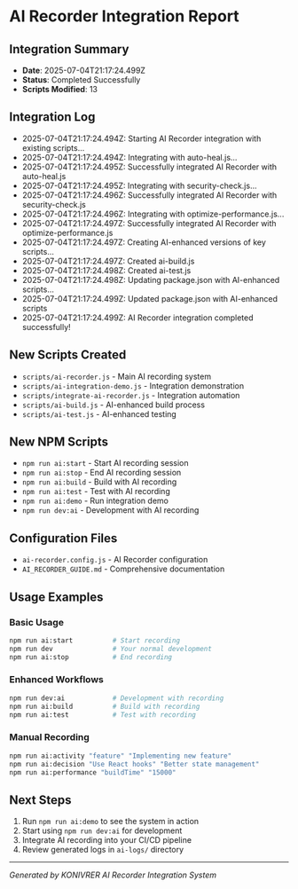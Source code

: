 # AI Recorder Integration Report

## Integration Summary
- **Date**: 2025-07-04T21:17:24.499Z
- **Status**: Completed Successfully
- **Scripts Modified**: 13

## Integration Log
- 2025-07-04T21:17:24.494Z: Starting AI Recorder integration with existing scripts...
- 2025-07-04T21:17:24.494Z: Integrating with auto-heal.js...
- 2025-07-04T21:17:24.495Z: Successfully integrated AI Recorder with auto-heal.js
- 2025-07-04T21:17:24.495Z: Integrating with security-check.js...
- 2025-07-04T21:17:24.496Z: Successfully integrated AI Recorder with security-check.js
- 2025-07-04T21:17:24.496Z: Integrating with optimize-performance.js...
- 2025-07-04T21:17:24.497Z: Successfully integrated AI Recorder with optimize-performance.js
- 2025-07-04T21:17:24.497Z: Creating AI-enhanced versions of key scripts...
- 2025-07-04T21:17:24.497Z: Created ai-build.js
- 2025-07-04T21:17:24.498Z: Created ai-test.js
- 2025-07-04T21:17:24.498Z: Updating package.json with AI-enhanced scripts...
- 2025-07-04T21:17:24.499Z: Updated package.json with AI-enhanced scripts
- 2025-07-04T21:17:24.499Z: AI Recorder integration completed successfully!

## New Scripts Created
- `scripts/ai-recorder.js` - Main AI recording system
- `scripts/ai-integration-demo.js` - Integration demonstration
- `scripts/integrate-ai-recorder.js` - Integration automation
- `scripts/ai-build.js` - AI-enhanced build process
- `scripts/ai-test.js` - AI-enhanced testing

## New NPM Scripts
- `npm run ai:start` - Start AI recording session
- `npm run ai:stop` - End AI recording session
- `npm run ai:build` - Build with AI recording
- `npm run ai:test` - Test with AI recording
- `npm run ai:demo` - Run integration demo
- `npm run dev:ai` - Development with AI recording

## Configuration Files
- `ai-recorder.config.js` - AI Recorder configuration
- `AI_RECORDER_GUIDE.md` - Comprehensive documentation

## Usage Examples

### Basic Usage
```bash
npm run ai:start          # Start recording
npm run dev               # Your normal development
npm run ai:stop           # End recording
```

### Enhanced Workflows
```bash
npm run dev:ai            # Development with recording
npm run ai:build          # Build with recording
npm run ai:test           # Test with recording
```

### Manual Recording
```bash
npm run ai:activity "feature" "Implementing new feature"
npm run ai:decision "Use React hooks" "Better state management"
npm run ai:performance "buildTime" "15000"
```

## Next Steps
1. Run `npm run ai:demo` to see the system in action
2. Start using `npm run dev:ai` for development
3. Integrate AI recording into your CI/CD pipeline
4. Review generated logs in `ai-logs/` directory

---
*Generated by KONIVRER AI Recorder Integration System*
